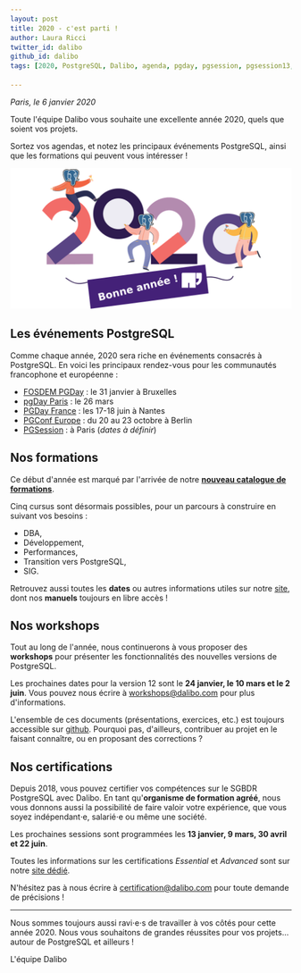 ```yaml
---
layout: post
title: 2020 - c'est parti !
author: Laura Ricci
twitter_id: dalibo
github_id: dalibo
tags: [2020, PostgreSQL, Dalibo, agenda, pgday, pgsession, pgsession13, PGConf.EU, FOSDEM, workshops, formations]

---
```

*Paris, le 6 janvier 2020* 

Toute l'équipe Dalibo vous souhaite une excellente année 2020, quels que soient vos projets.

Sortez vos agendas, et notez les principaux événements PostgreSQL, ainsi que les formations qui peuvent vous intéresser !

<!--MORE-->

![voeux_2020](https://raw.githubusercontent.com/dalibo/blog/gh-pages/img/voeux_2020.png)


## Les événements PostgreSQL

Comme chaque année, 2020 sera riche en événements consacrés à PostgreSQL. En voici les principaux rendez-vous pour les communautés francophone et européenne :

  * [FOSDEM PGDay](https://2020.fosdempgday.org/) : le 31 janvier à Bruxelles
  * [pgDay Paris](https://2020.pgday.paris/) : le 26 mars 
  * [PGDay France](https://www.postgresql.fr/pgday2020/accueil) : les 17-18 juin à Nantes
  * [PGConf Europe](https://2020.pgconf.eu/) : du 20 au 23 octobre à Berlin
  * [PGSession](https://dali.bo/2020_site_pgsessions) : à Paris (*dates à définir*)
 

## Nos formations

Ce début d'année est marqué par l'arrivée de notre **[nouveau catalogue de formations](https://dali.bo/catalogue-formations)**.

Cinq cursus sont désormais possibles, pour un parcours à construire en suivant vos besoins : 
  * DBA,
  * Développement,
  * Performances,
  * Transition vers PostgreSQL,
  * SIG.
  
Retrouvez aussi toutes les **dates** ou autres informations utiles sur notre [site](https://dali.bo/formations), dont nos **manuels** toujours en libre accès !


## Nos workshops

Tout au long de l'année, nous continuerons à vous proposer des **workshops** pour présenter les fonctionnalités des nouvelles
versions de PostgreSQL.

Les prochaines dates pour la version 12 sont le **24 janvier, le 10 mars et le 2 juin**. Vous pouvez nous écrire à [workshops@dalibo.com](workshops@dalibo.com) pour plus d'informations.

L'ensemble de ces documents (présentations, exercices, etc.) est toujours accessible sur [github](https://dali.bo/workshops_github). Pourquoi pas, d'ailleurs, contribuer au projet en le faisant connaître, ou en proposant des corrections ?


## Nos certifications

Depuis 2018, vous pouvez certifier vos compétences sur le SGBDR PostgreSQL avec Dalibo. En tant qu'**organisme de formation agréé**, nous vous donnons aussi la possibilité de faire valoir votre expérience, que vous soyez indépendant⋅e, salarié⋅e ou même une société.

Les prochaines sessions sont programmées les **13 janvier, 9 mars, 30 avril et 22 juin**.

Toutes les informations sur les certifications *Essential* et *Advanced* sont sur notre [site dédié](https://dali.bo/site_certification).

N'hésitez pas à nous écrire à [certification@dalibo.com](certification@dalibo.com) pour toute demande de précisions !

----------------

Nous sommes toujours aussi ravi⋅e⋅s de travailler à vos côtés pour cette année 2020. Nous vous souhaitons de grandes réussites pour vos projets... autour de PostgreSQL et ailleurs !

L'équipe Dalibo
